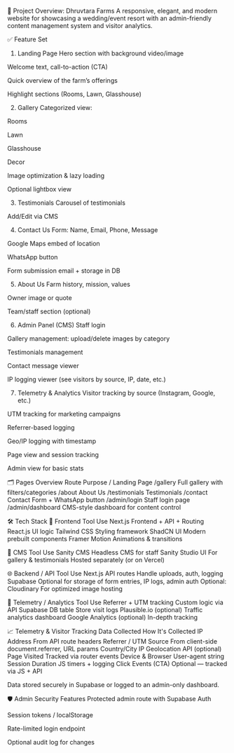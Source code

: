 🌟 Project Overview: Dhruvtara Farms
A responsive, elegant, and modern website for showcasing a wedding/event resort with an admin-friendly content management system and visitor analytics.

✅ Feature Set
1. Landing Page
Hero section with background video/image

Welcome text, call-to-action (CTA)

Quick overview of the farm’s offerings

Highlight sections (Rooms, Lawn, Glasshouse)

2. Gallery
Categorized view:

Rooms

Lawn

Glasshouse

Decor

Image optimization & lazy loading

Optional lightbox view

3. Testimonials
Carousel of testimonials

Add/Edit via CMS

4. Contact Us
Form: Name, Email, Phone, Message

Google Maps embed of location

WhatsApp button

Form submission email + storage in DB

5. About Us
Farm history, mission, values

Owner image or quote

Team/staff section (optional)

6. Admin Panel (CMS)
Staff login

Gallery management: upload/delete images by category

Testimonials management

Contact message viewer

IP logging viewer (see visitors by source, IP, date, etc.)

7. Telemetry & Analytics
Visitor tracking by source (Instagram, Google, etc.)

UTM tracking for marketing campaigns

Referrer-based logging

Geo/IP logging with timestamp

Page view and session tracking

Admin view for basic stats

🗂️ Pages Overview
Route	Purpose
/	Landing Page
/gallery	Full gallery with filters/categories
/about	About Us
/testimonials	Testimonials
/contact	Contact Form + WhatsApp button
/admin/login	Staff login page
/admin/dashboard	CMS-style dashboard for content control

🛠️ Tech Stack
🧩 Frontend
Tool	Use
Next.js	Frontend + API + Routing
React.js	UI logic
Tailwind CSS	Styling framework
ShadCN UI	Modern prebuilt components
Framer Motion	Animations & transitions

🔐 CMS
Tool	Use
Sanity CMS	Headless CMS for staff
Sanity Studio UI	For gallery & testimonials
Hosted separately (or on Vercel)	

🌐 Backend / API
Tool	Use
Next.js API routes	Handle uploads, auth, logging
Supabase	Optional for storage of form entries, IP logs, admin auth
Optional: Cloudinary	For optimized image hosting

🧠 Telemetry / Analytics
Tool	Use
Referrer + UTM tracking	Custom logic via API
Supabase DB table	Store visit logs
Plausible.io (optional)	Traffic analytics dashboard
Google Analytics (optional)	In-depth tracking

📈 Telemetry & Visitor Tracking
Data Collected	How It's Collected
IP Address	From API route headers
Referrer / UTM Source	From client-side document.referrer, URL params
Country/City	IP Geolocation API (optional)
Page Visited	Tracked via router events
Device & Browser	User-agent string
Session Duration	JS timers + logging
Click Events (CTA)	Optional — tracked via JS + API

Data stored securely in Supabase or logged to an admin-only dashboard.

🛡️ Admin Security Features
Protected admin route with Supabase Auth

Session tokens / localStorage

Rate-limited login endpoint

Optional audit log for changes
